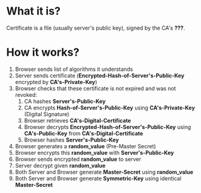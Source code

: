 #                  What it is?

Certificate is a file (usually server's public key), signed by the CA's **???**.









#                  How it works?

1) Browser sends list of algorithms it understands
2) Server sends certificate (**Encrypted-Hash-of-Server's-Public-Key** encrypted by **CA's-Private-Key**)
3) Browser checks that these certificate is not expired and was not revoked:
    1. CA hashes **Server's-Public-Key**
    2. CA encrypts **Hash-of-Server's-Public-Key** using **CA's-Private-Key** (Digital Signature)
    3. Browser retrieves **CA's-Digital-Certificate**
    4. Browser decrypts **Encrypted-Hash-of-Server's-Public-Key** using **CA's-Public-Key** from **CA's-Digital-Certificate**
    5. Browser hashes **Server's-Public-Key**
4) Browser generates a **random_value** (Pre-Master Secret)
5) Browser encrypts this **random_value** with **Server's-Public-Key**
6) Browser sends encrypted **random_value** to server
7) Server decrypt given **random_value**
8) Both Server and Browser generate **Master-Secret** using **random_value**
9) Both Server and Browser generate **Symmetric-Key** using identical **Master-Secret**
